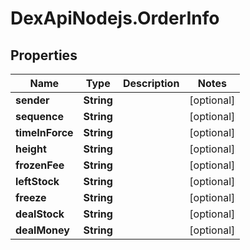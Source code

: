 # DexApiNodejs.OrderInfo

## Properties
Name | Type | Description | Notes
------------ | ------------- | ------------- | -------------
**sender** | **String** |  | [optional] 
**sequence** | **String** |  | [optional] 
**timeInForce** | **String** |  | [optional] 
**height** | **String** |  | [optional] 
**frozenFee** | **String** |  | [optional] 
**leftStock** | **String** |  | [optional] 
**freeze** | **String** |  | [optional] 
**dealStock** | **String** |  | [optional] 
**dealMoney** | **String** |  | [optional] 
